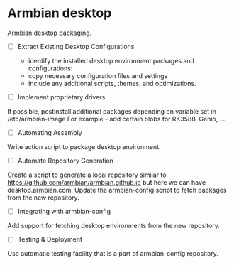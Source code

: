 # Armbian desktop

Armbian desktop packaging.

- [ ] Extract Existing Desktop Configurations
  - identify the installed desktop environment packages and configurations:
  - copy necessary configuration files and settings
  - include any additional scripts, themes, and optimizations.

- [ ] Implement proprietary drivers

If possible, postinstall additional packages depending on variable set in /etc/armbian-image For example - add certain blobs for RK3588, Genio, ...

- [ ] Automating Assembly

Write action script to package desktop environment.

- [ ] Automate Repository Generation

Create a script to generate a local repository similar to https://github.com/armbian/armbian.github.io but here we can have desktop.armbian.com. Update the armbian-config script to fetch packages from the new repository.

- [ ] Integrating with armbian-config

Add support for fetching desktop environments from the new repository.

- [ ] Testing & Deployment

Use automatic testing facility that is a part of armbian-config repository.
